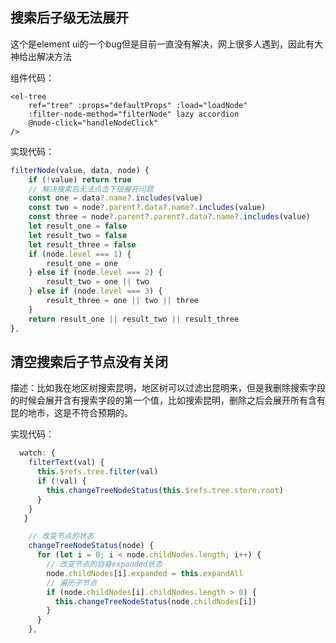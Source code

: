 ## 搜索后子级无法展开

这个是element ui的一个bug但是目前一直没有解决，网上很多人遇到，因此有大神给出解决方法

组件代码：

```vue
<el-tree
    ref="tree" :props="defaultProps" :load="loadNode"
    :filter-node-method="filterNode" lazy accordion
    @node-click="handleNodeClick"
/>
```

实现代码：

```js
filterNode(value, data, node) {
    if (!value) return true
    // 解决搜索后无法点击下级展开问题
    const one = data?.name?.includes(value)
    const two = node?.parent?.data?.name?.includes(value)
    const three = node?.parent?.parent?.data?.name?.includes(value)
    let result_one = false
    let result_two = false
    let result_three = false
    if (node.level === 1) {
        result_one = one
    } else if (node.level === 2) {
        result_two = one || two
    } else if (node.level === 3) {
        result_three = one || two || three
    }
    return result_one || result_two || result_three
},
```

## 清空搜索后子节点没有关闭

描述：比如我在地区树搜索昆明，地区树可以过滤出昆明来，但是我删除搜索字段的时候会展开含有搜索字段的第一个值，比如搜索昆明，删除之后会展开所有含有昆的地市，这是不符合预期的。

实现代码：

```js
  watch: {
    filterText(val) {
      this.$refs.tree.filter(val)
      if (!val) {
        this.changeTreeNodeStatus(this.$refs.tree.store.root)
      }
    }
   }

    // 改变节点的状态
    changeTreeNodeStatus(node) {
      for (let i = 0; i < node.childNodes.length; i++) {
        // 改变节点的自身expanded状态
        node.childNodes[i].expanded = this.expandAll
        // 遍历子节点
        if (node.childNodes[i].childNodes.length > 0) {
          this.changeTreeNodeStatus(node.childNodes[i])
        }
      }
    },
```

